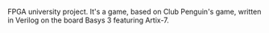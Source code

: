 FPGA university project. It's a game, based on Club Penguin's game, written in Verilog on the board Basys 3 featuring Artix-7.
